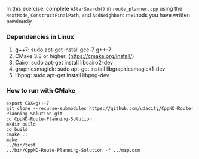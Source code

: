 In this exercise, complete `AStarSearch()` in `route_planner.cpp` using the `NextNode`, `ConstructFinalPath`, and `AddNeighbors` methods you have written previously.

### Dependencies in Linux
1. g++7: sudo apt-get install gcc-7 g++-7
2. CMake 3.8 or higher:  (https://cmake.org/install/) 
3. Cairo: sudo apt-get install libcairo2-dev
4. graphicsmagick: sudo apt-get install libgraphicsmagick1-dev
5. libpng: sudo apt-get install libpng-dev

### How to run with CMake

```
export CXX=g++-7
git clone --recurse-submodules https://github.com/udacity/CppND-Route-Planning-Solution.git
cd CppND-Route-Planning-Solution
mkdir build 
cd build
cmake ..
make
../bin/test
../bin/CppND-Route-Planning-Solution -f ../map.osm
````
